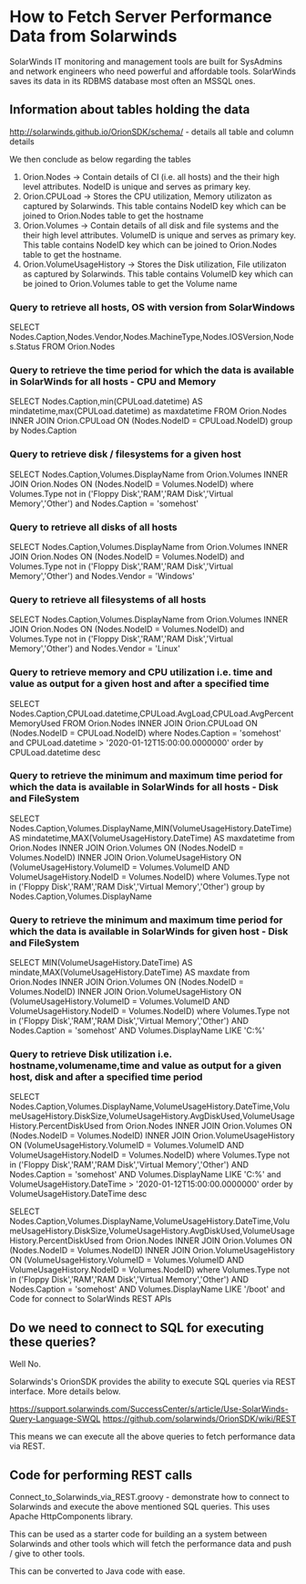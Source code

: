 # How to Fetch Server Performance Data from Solarwinds

SolarWinds IT monitoring and management tools are built for SysAdmins and network engineers who need powerful and affordable tools.
SolarWinds saves its data in its RDBMS database most often an MSSQL ones.

## Information about tables holding the data
http://solarwinds.github.io/OrionSDK/schema/ - details all table and column details

We then conclude as below regarding the tables

1. Orion.Nodes -> Contain details of CI (i.e. all hosts) and the their high level attributes. NodeID is unique and serves as primary key.
2. Orion.CPULoad -> Stores the CPU utilization, Memory utilizaton as captured by Solarwinds. This table contains NodeID key which can be joined to Orion.Nodes table to get the hostname
3. Orion.Volumes -> Contain details of all disk and file systems and the their high level attributes. VolumeID is unique and serves as primary key. This table contains NodeID key which can be joined to Orion.Nodes table to get the hostname.
4. Orion.VolumeUsageHistory -> Stores the Disk utilization, File utilizaton as captured by Solarwinds. This table contains VolumeID key which can be joined to Orion.Volumes table to get the Volume name

### Query to retrieve all hosts, OS with version from SolarWindows

SELECT Nodes.Caption,Nodes.Vendor,Nodes.MachineType,Nodes.IOSVersion,Nodes.Status FROM Orion.Nodes

### Query to retrieve the time period for which the data is available in SolarWinds for all hosts - CPU and Memory

SELECT Nodes.Caption,min(CPULoad.datetime) AS mindatetime,max(CPULoad.datetime) as maxdatetime FROM Orion.Nodes INNER JOIN Orion.CPULoad ON (Nodes.NodeID = CPULoad.NodeID) group by Nodes.Caption

### Query to retrieve disk / filesystems for a given host

SELECT Nodes.Caption,Volumes.DisplayName from Orion.Volumes INNER JOIN  Orion.Nodes ON (Nodes.NodeID = Volumes.NodeID) where Volumes.Type not in ('Floppy Disk','RAM','RAM Disk','Virtual Memory','Other') and Nodes.Caption = 'somehost'

### Query to retrieve all disks of all hosts

SELECT Nodes.Caption,Volumes.DisplayName from Orion.Volumes INNER JOIN  Orion.Nodes ON (Nodes.NodeID = Volumes.NodeID) and Volumes.Type not in ('Floppy Disk','RAM','RAM Disk','Virtual Memory','Other') and Nodes.Vendor = 'Windows'

### Query to retrieve all filesystems of all hosts

SELECT Nodes.Caption,Volumes.DisplayName from Orion.Volumes INNER JOIN  Orion.Nodes ON (Nodes.NodeID = Volumes.NodeID) and Volumes.Type not in ('Floppy Disk','RAM','RAM Disk','Virtual Memory','Other') and Nodes.Vendor = 'Linux'


### Query to retrieve memory and CPU utilization i.e. time and value as output for a given host and after a specified time


SELECT Nodes.Caption,CPULoad.datetime,CPULoad.AvgLoad,CPULoad.AvgPercentMemoryUsed FROM Orion.Nodes INNER JOIN Orion.CPULoad ON (Nodes.NodeID = CPULoad.NodeID) where Nodes.Caption = 'somehost' and CPULoad.datetime > '2020-01-12T15:00:00.0000000' order by CPULoad.datetime desc


### Query to retrieve the minimum and maximum time period for which the data is available in SolarWinds for all hosts - Disk and FileSystem


SELECT Nodes.Caption,Volumes.DisplayName,MIN(VolumeUsageHistory.DateTime) AS mindatetime,MAX(VolumeUsageHistory.DateTime) AS maxdatetime from Orion.Nodes INNER JOIN Orion.Volumes  ON (Nodes.NodeID = Volumes.NodeID) INNER JOIN  Orion.VolumeUsageHistory ON (VolumeUsageHistory.VolumeID = Volumes.VolumeID AND VolumeUsageHistory.NodeID = Volumes.NodeID) where Volumes.Type not in ('Floppy Disk','RAM','RAM Disk','Virtual Memory','Other') group by Nodes.Caption,Volumes.DisplayName

### Query to retrieve the minimum and maximum time period for which the data is available in SolarWinds for given host - Disk and FileSystem

SELECT MIN(VolumeUsageHistory.DateTime) AS mindate,MAX(VolumeUsageHistory.DateTime) AS maxdate from Orion.Nodes INNER JOIN Orion.Volumes  ON (Nodes.NodeID = Volumes.NodeID) INNER JOIN  Orion.VolumeUsageHistory ON (VolumeUsageHistory.VolumeID = Volumes.VolumeID AND VolumeUsageHistory.NodeID = Volumes.NodeID) where Volumes.Type not in ('Floppy Disk','RAM','RAM Disk','Virtual Memory','Other') AND Nodes.Caption = 'somehost' AND Volumes.DisplayName LIKE 'C:%'

### Query to retrieve Disk utilization i.e. hostname,volumename,time and value as output for a given host, disk and after a specified time period

SELECT Nodes.Caption,Volumes.DisplayName,VolumeUsageHistory.DateTime,VolumeUsageHistory.DiskSize,VolumeUsageHistory.AvgDiskUsed,VolumeUsageHistory.PercentDiskUsed from Orion.Nodes INNER JOIN Orion.Volumes  ON (Nodes.NodeID = Volumes.NodeID) INNER JOIN  Orion.VolumeUsageHistory ON (VolumeUsageHistory.VolumeID = Volumes.VolumeID AND VolumeUsageHistory.NodeID = Volumes.NodeID) where Volumes.Type not in ('Floppy Disk','RAM','RAM Disk','Virtual Memory','Other') AND Nodes.Caption = 'somehost' AND Volumes.DisplayName LIKE 'C:%' and VolumeUsageHistory.DateTime > '2020-01-12T15:00:00.0000000' order by VolumeUsageHistory.DateTime desc


SELECT Nodes.Caption,Volumes.DisplayName,VolumeUsageHistory.DateTime,VolumeUsageHistory.DiskSize,VolumeUsageHistory.AvgDiskUsed,VolumeUsageHistory.PercentDiskUsed from Orion.Nodes INNER JOIN Orion.Volumes  ON (Nodes.NodeID = Volumes.NodeID) INNER JOIN  Orion.VolumeUsageHistory ON (VolumeUsageHistory.VolumeID = Volumes.VolumeID AND VolumeUsageHistory.NodeID = Volumes.NodeID) where Volumes.Type not in ('Floppy Disk','RAM','RAM Disk','Virtual Memory','Other') AND Nodes.Caption = 'somehost' AND Volumes.DisplayName LIKE '/boot' and 
Code for connect to SolarWinds REST APIs
 
 ## Do we need to connect to SQL for executing these queries?
 
 Well No. 
 
 Solarwinds's OrionSDK provides the ability to execute SQL queries via REST interface. More details below.
 
 https://support.solarwinds.com/SuccessCenter/s/article/Use-SolarWinds-Query-Language-SWQL
 https://github.com/solarwinds/OrionSDK/wiki/REST 
 
 This means we can execute all the above queries to fetch performance data via REST.
 
 ## Code for performing REST calls
 Connect_to_Solarwinds_via_REST.groovy - demonstrate how to connect to Solarwinds and execute the above mentioned SQL queries. This uses Apache HttpComponents library.
 
 This can be used as a starter code for building an a system between Solarwinds and other tools which will fetch the performance data and push / give to other tools.
 
 This can be converted to Java code with ease.
